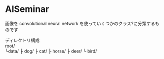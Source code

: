 # AISeminar

画像を convolutional neural network を使っていくつかのクラス?に分類するものです

ディレクトリ構成  
    root/  
     └data/
        ├ dog/
        ├ cat/
        ├ horse/
        ├ deer/
        └ bird/  
   
   
